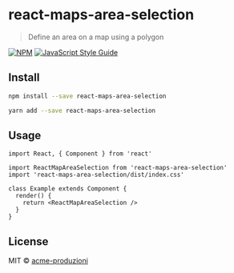 # react-maps-area-selection

> Define an area on a map using a polygon

[![NPM](https://img.shields.io/npm/v/react-maps-area-selection.svg)](https://www.npmjs.com/package/react-maps-area-selection) [![JavaScript Style Guide](https://img.shields.io/badge/code_style-standard-brightgreen.svg)](https://standardjs.com)

## Install

```bash
npm install --save react-maps-area-selection
```
```bash
yarn add --save react-maps-area-selection
```

## Usage

```tsx
import React, { Component } from 'react'

import ReactMapAreaSelection from 'react-maps-area-selection'
import 'react-maps-area-selection/dist/index.css'

class Example extends Component {
  render() {
    return <ReactMapAreaSelection />
  }
}
```

## License

MIT © [acme-produzioni](https://github.com/acme-produzioni)
